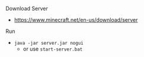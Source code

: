 Download Server
- https://www.minecraft.net/en-us/download/server

Run
- `java -jar server.jar nogui`
    - or use `start-server.bat`
